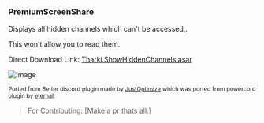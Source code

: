 ### PremiumScreenShare

Displays all hidden channels which can't be accessed,.

This won't allow you to read them.

Direct Download Link:
[Tharki.ShowHiddenChannels.asar](https://github.com/Tharki-God/PremiumScreenShare/releases/latest/download/Tharki.ShowHiddenChannels.asar)

![image](https://tharki-god.github.io/files-random-host/bdpluginsassets/showhiddenchannels.png)

<sub>Ported from Better discord plugin made by
[JustOptimize](https://github.com/JustOptimize/return-ShowHiddenChannels) which was ported from
powercord plugin by [eternal](https://github.com/discord-modifications/show-hidden-channels).</sub>

> For Contributing: [Make a pr thats all.]
